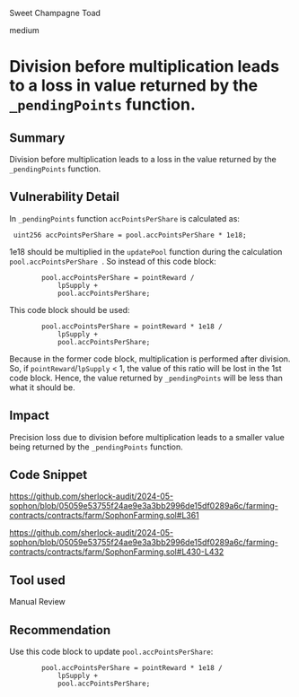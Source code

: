 Sweet Champagne Toad

medium

# Division before multiplication leads to a loss in value returned by the `_pendingPoints` function.

## Summary
Division before multiplication leads to a loss in the value returned by the `_pendingPoints` function.

## Vulnerability Detail

In `_pendingPoints` function `accPointsPerShare` is calculated as: 

` uint256 accPointsPerShare = pool.accPointsPerShare * 1e18;` 

1e18 should be multiplied in the `updatePool` function during the calculation `pool.accPointsPerShare `. So instead of this code block:

```solidity
        pool.accPointsPerShare = pointReward /
            lpSupply +
            pool.accPointsPerShare;
```

This code block should be used:

```solidity
        pool.accPointsPerShare = pointReward * 1e18 /
            lpSupply +
            pool.accPointsPerShare;
```
Because in the former code block, multiplication is performed after division. So, if `pointReward`/`lpSupply` < 1, the value of this ratio will be lost in the 1st code block. Hence, the value returned by `_pendingPoints` will be less than what it should be.

## Impact
Precision loss due to division before multiplication leads to a smaller value being returned by the `_pendingPoints` function.

## Code Snippet

https://github.com/sherlock-audit/2024-05-sophon/blob/05059e53755f24ae9e3a3bb2996de15df0289a6c/farming-contracts/contracts/farm/SophonFarming.sol#L361

https://github.com/sherlock-audit/2024-05-sophon/blob/05059e53755f24ae9e3a3bb2996de15df0289a6c/farming-contracts/contracts/farm/SophonFarming.sol#L430-L432

## Tool used

Manual Review

## Recommendation

Use this code block to update `pool.accPointsPerShare`:

```solidity
        pool.accPointsPerShare = pointReward * 1e18 /
            lpSupply +
            pool.accPointsPerShare;
```
